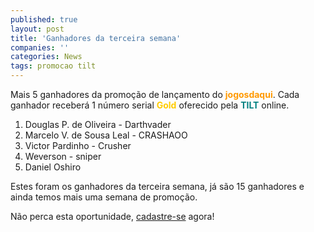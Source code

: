 ```yaml
---
published: true
layout: post
title: 'Ganhadores da terceira semana'
companies: ''
categories: News
tags: promocao tilt
---
```

Mais 5 ganhadores da promoção de lançamento do <span style="font-weight: bold; color: #ff9900;">jogosdaqui</span>.
Cada ganhador receberá 1 número serial <span style="font-weight: bold; color: #ffcc00;">Gold</span> oferecido pela <span style="font-weight: bold; color: #008080;">TILT</span> online.
<ol>
	<li>Douglas P. de Oliveira - Darthvader</li>
	<li>Marcelo V. de Sousa Leal - CRASHAOO</li>
	<li>Victor Pardinho - Crusher</li>
	<li>Weverson - sniper</li>
	<li>Daniel Oshiro</li>
</ol>
 



Estes foram os ganhadores da terceira semana, já são 15 ganhadores e ainda temos mais uma semana de promoção.

Não perca esta oportunidade, <a href="../../../index.php?p=r">cadastre-se</a>
 agora!